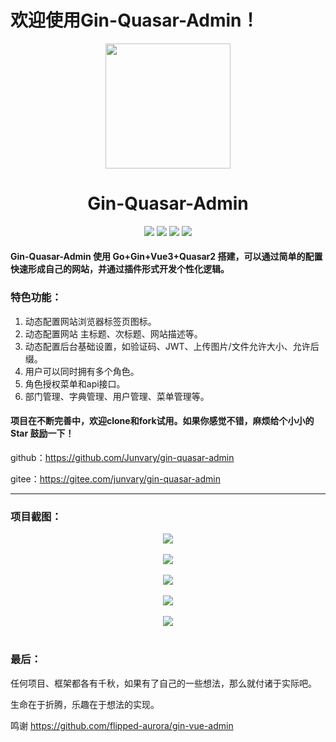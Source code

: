 # 欢迎使用Gin-Quasar-Admin！
<div align=center>
<img src="https://i.loli.net/2020/12/14/cnJoF9r1BXY7Da5.png" width=200" height="200" />
<h1>Gin-Quasar-Admin</h1>
</div>
<div align=center>
<img src="https://img.shields.io/badge/quasar-2.3.3-brightgreen"/>
<img src="https://img.shields.io/badge/vue-3.2.23-brightgreen"/>
<img src="https://img.shields.io/badge/gin-1.7.3-brightgreen"/>
<img src="https://img.shields.io/badge/golang-1.17.2-brightgreen"/>
</div>




#### Gin-Quasar-Admin 使用 Go+Gin+Vue3+Quasar2 搭建，可以通过简单的配置快速形成自己的网站，并通过插件形式开发个性化逻辑。

### 特色功能：

1. 动态配置网站浏览器标签页图标。
2. 动态配置网站 主标题、次标题、网站描述等。
3. 动态配置后台基础设置，如验证码、JWT、上传图片/文件允许大小、允许后缀。
4. 用户可以同时拥有多个角色。
5. 角色授权菜单和api接口。
6. 部门管理、字典管理、用户管理、菜单管理等。

#### 项目在不断完善中，欢迎clone和fork试用。如果你感觉不错，麻烦给个小小的 Star 鼓励一下！

github：https://github.com/Junvary/gin-quasar-admin

gitee：https://gitee.com/junvary/gin-quasar-admin

***



### 项目截图：

<div align=center>
    <img src="https://github.com/Junvary/gin-quasar-admin/blob/dev/img/1.png" /><br/><br/>
    <img src="https://github.com/Junvary/gin-quasar-admin/blob/dev/img/2.png" /><br/><br/>
    <img src="https://github.com/Junvary/gin-quasar-admin/blob/dev/img/3.png" /><br/><br/>
    <img src="https://github.com/Junvary/gin-quasar-admin/blob/dev/img/4.png" /><br/><br/>
    <img src="https://github.com/Junvary/gin-quasar-admin/blob/dev/img/5.png" /><br/><br/>
</div>



### 最后：

任何项目、框架都各有千秋，如果有了自己的一些想法，那么就付诸于实际吧。

生命在于折腾，乐趣在于想法的实现。

鸣谢 https://github.com/flipped-aurora/gin-vue-admin 

 
